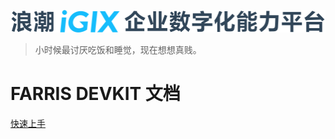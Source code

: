![logo](media/images/logo.svg)
<blockquote>
  <p id="suprise">小时候最讨厌吃饭和睡觉，现在想想真贱。</p>
</blockquote>

# FARRIS DEVKIT 文档

[快速上手](/quick-start)


